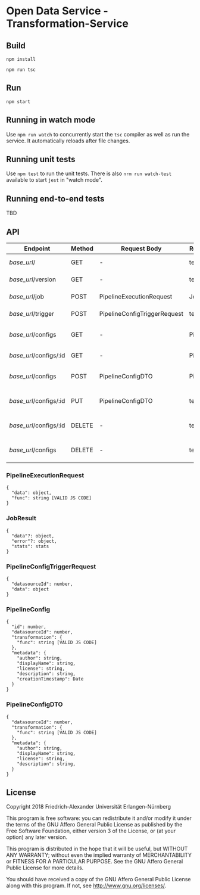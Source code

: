 # Open Data Service - Transformation-Service

## Build

`npm install`

`npm run tsc`

## Run

`npm start`

## Running in watch mode

Use `npm run watch` to concurrently start the `tsc` compiler as well as run the service. It automatically reloads after file changes.

## Running unit tests

Use `npm test` to run the unit tests. There is also `nrm run watch-test` available to start `jest` in "watch mode".

## Running end-to-end tests

TBD

## API
| Endpoint  | Method  | Request Body  | Response Body | Description |
|---|---|---|---|---|
| *base_url*/ | GET | - | text | Get health status |
| *base_url*/version | GET | - | text | Get service version |
| *base_url*/job | POST | PipelineExecutionRequest | JobResult | Pipeline execution |
| *base_url*/trigger | POST | PipelineConfigTriggerRequest | text | Pipeline trigger |
| *base_url*/configs | GET | - | PipelineConfig[] | Get all pipeline configs |
| *base_url*/configs/:id | GET | - | PipelineConfig | Get pipeline config by id |
| *base_url*/configs | POST | PipelineConfigDTO | PipelineConfig | Create a pipeline config |
| *base_url*/configs/:id | PUT | PipelineConfigDTO | text | Update a pipeline config |
| *base_url*/configs/:id | DELETE | - | text | Delete a pipeline config by id |
| *base_url*/configs | DELETE | - | text | Delete all pipeline configs |

### PipelineExecutionRequest
```
{
  "data": object,
  "func": string [VALID JS CODE]
}
```

### JobResult 
```
{
  "data"?: object,
  "error"?: object,
  "stats": stats
}
```

### PipelineConfigTriggerRequest
```
{
  "datasourceId": number,
  "data": object
}
```

### PipelineConfig
```
{
  "id": number,
  "datasourceId": number,
  "transformation": {
    "func": string [VALID JS CODE]
  },
  "metadata": {
    "author": string,
    "displayName": string,
    "license": string,
    "description": string,
    "creationTimestamp": Date
  }
}
```

### PipelineConfigDTO
```
{
  "datasourceId": number,
  "transformation": {
    "func": string [VALID JS CODE]
  },
  "metadata": {
    "author": string,
    "displayName": string,
    "license": string,
    "description": string,
  }
}
```

## License

Copyright 2018 Friedrich-Alexander Universität Erlangen-Nürnberg

This program is free software: you can redistribute it and/or modify
it under the terms of the GNU Affero General Public License as
published by the Free Software Foundation, either version 3 of the
License, or (at your option) any later version.

This program is distributed in the hope that it will be useful,
but WITHOUT ANY WARRANTY; without even the implied warranty of
MERCHANTABILITY or FITNESS FOR A PARTICULAR PURPOSE. See the
GNU Affero General Public License for more details.

You should have received a copy of the GNU Affero General Public License
along with this program. If not, see <http://www.gnu.org/licenses/>.
